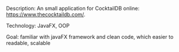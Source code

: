 Description: An small application for CocktailDB online: https://www.thecocktaildb.com/.

Technology: JavaFX, OOP

Goal: familiar with javaFX framework and clean code, which easier to readable, scalable
